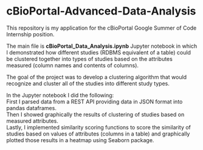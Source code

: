 # cBioPortal-Advanced-Data-Analysis

This repository is my application for the cBioPortal Google Summer of Code Internship position.

The main file is **cBioPortal_Data_Analysis.ipynb** Jupyter notebook in which I demonstrated how different studies (RDBMS equivalent of a table) 
could be clustered together into types of studies based on the attributes measured (column names and contents of columns).  

The goal of the project was to develop a clustering algorithm that would recognize and cluster all of the studies into different study types.  

In the Jupyter notebook I did the following:  
First I parsed data from a REST API providing data in JSON format into pandas dataframes.  
Then I showed graphically the results of clustering of studies based on measured attributes.  
Lastly, I implemented similarity scoring functions to score the similarity of studies based on values of attributes (columns in a table) and graphically plotted those results in a heatmap using Seaborn package.

